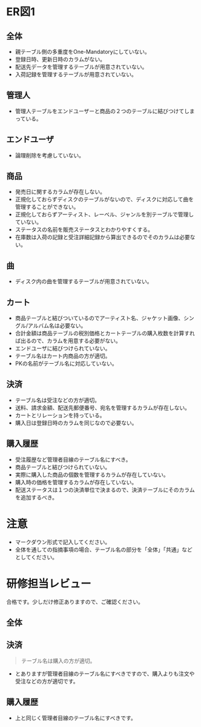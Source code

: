 # ER図1
## 全体
- 親テーブル側の多重度をOne-Mandatoryにしていない。
- 登録日時、更新日時のカラムがない。
- 配送先データを管理するテーブルが用意されていない。
- 入荷記録を管理するテーブルが用意されていない。

## 管理人
- 管理人テーブルをエンドユーザーと商品の２つのテーブルに結びつけてしまっている。

## エンドユーザ
- 論理削除を考慮していない。


## 商品
- 発売日に関するカラムが存在しない。
- 正規化しておらずディスクのテーブルがないので、ディスクに対応して曲を管理することができない。
- 正規化しておらずアーティスト、レーベル、ジャンルを別テーブルで管理していない。
- ステータスの名前を販売ステータスとわかりやすくする。
- 在庫数は入荷の記録と受注詳細記録から算出できるのでそのカラムは必要ない。

## 曲
- ディスク内の曲を管理するテーブルが用意されていない。

## カート
- 商品テーブルと結びついているのでアーティスト名、ジャケット画像、シングル/アルバム名は必要ない。
- 合計金額は商品テーブルの税別価格とカートテーブルの購入枚数を計算すれば出るので、カラムを用意する必要がない。
- エンドユーザに結びつけられていない。
- テーブル名はカート内商品の方が適切。
- PKの名前がテーブル名に対応していない。

## 決済
- テーブル名は受注などの方が適切。
- 送料、請求金額、配送先郵便番号、宛名を管理するカラムが存在しない。
- カートとリレーションを持っている。
- 購入日は登録日時のカラムを同じなので必要ない。

## 購入履歴
- 受注履歴など管理者目線のテーブル名にすべき。
- 商品テーブルと結びつけられていない。
- 実際に購入した商品の個数を管理するカラムが存在していない。
- 購入時の価格を管理するカラムが存在していない。
- 配送ステータスは１つの決済単位で決まるので、決済テーブルにそのカラムを追加するべき。


# 注意
* マークダウン形式で記入してください。
* 全体を通しての指摘事項の場合、テーブル名の部分を「全体」「共通」などとしてください。


# 研修担当レビュー
合格です。少しだけ修正ありますので、ご確認ください。
## 全体

## 決済
> テーブル名は購入の方が適切。
  - とありますが管理者目線のテーブル名にすべきですので、購入よりも注文や受注などの方が適切です。
## 購入履歴
- 上と同じく管理者目線のテーブル名にすべきです。
